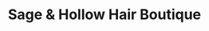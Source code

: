 ---
title: "Sage & Hollow Hair Boutique"
url: /morgantown/sage-and-hollow-hair-boutique/
shop: hairdresser
---